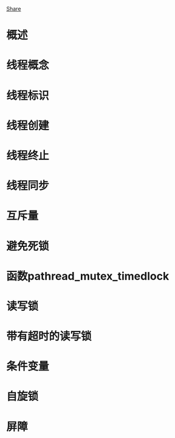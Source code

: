 [Share](https://www.notion.sojavascript:void(0);)

# 概述

# 线程概念

# 线程标识

# 线程创建

# 线程终止

# 线程同步

# 互斥量

# 避免死锁

# 函数pathread_mutex_timedlock

# 读写锁

# 带有超时的读写锁

# 条件变量

# 自旋锁

# 屏障